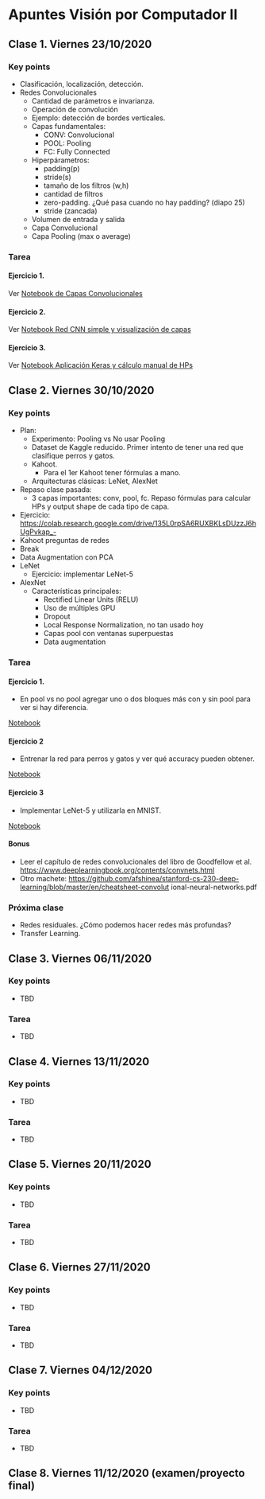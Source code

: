 # Apuntes Visión por Computador II

## Clase 1. Viernes 23/10/2020

### Key points

- Clasificación, localización, detección.
- Redes Convolucionales
  - Cantidad de parámetros e invarianza.
  - Operación de convolución
  - Ejemplo: detección de bordes verticales.
  - Capas fundamentales:
    - CONV: Convolucional
    - POOL: Pooling
    - FC: Fully Connected
  - Hiperpárametros:
    - padding(p)
    - stride(s)
    - tamaño de los filtros (w,h)
    - cantidad de filtros
    - zero-padding. ¿Qué pasa cuando no hay padding? (diapo 25)
    - stride (zancada) 
  - Volumen de entrada y salida
  - Capa Convolucional
  - Capa Pooling (max o average)

### Tarea

#### Ejercicio 1. 

Ver [Notebook de Capas Convolucionales](clase_1/CV2_01_Capas_convolucionales.ipynb)

#### Ejercicio 2.

Ver [Notebook Red CNN simple y visualización de capas](clase_1/CV2_02_red_cnn_simple.ipynb)

#### Ejercicio 3.

Ver [Notebook Aplicación Keras y cálculo manual de HPs](clase_1/CV2_03_Modelo_convolucional_aplicacion_keras.ipynb)

## Clase 2. Viernes 30/10/2020

### Key points

- Plan:
  - Experimento: Pooling vs No usar Pooling
  - Dataset de Kaggle reducido. Primer intento de tener una red que clasifique perros y gatos.
  - Kahoot.
    - Para el 1er Kahoot tener fórmulas a mano.
  - Arquitecturas clásicas: LeNet, AlexNet
- Repaso clase pasada:
  - 3 capas importantes: conv, pool, fc. Repaso fórmulas para calcular HPs y output shape de cada tipo de capa.
- Ejercicio: https://colab.research.google.com/drive/135L0rpSA6RUXBKLsDUzzJ6hUgPvkap_-
- Kahoot preguntas de redes
- Break
- Data Augmentation con PCA
- LeNet
  - Ejercicio: implementar LeNet-5
- AlexNet
  - Características principales:
    - Rectified Linear Units (RELU)
    - Uso de múltiples GPU 
    - Dropout
    - Local Response Normalization, no tan usado hoy
    - Capas pool con ventanas superpuestas
    - Data augmentation

### Tarea

#### Ejercicio 1.

- En pool vs no pool agregar uno o dos bloques más con y sin pool para ver si hay diferencia.

[Notebook](clase_2/CV2_Clase_2_01_Con_pool_vs_sin_pool.ipynb)

#### Ejercicio 2

- Entrenar la red para perros y gatos y ver qué accuracy pueden obtener.

[Notebook](clase_2/CV2_Clase_2_02_Dataset_y_data_augmentation.ipynb)

#### Ejercicio 3

- Implementar LeNet-5 y utilizarla en MNIST.

[Notebook](clase_2/CV2_Clase_2_03_Lenet5Mnist.ipynb)

#### Bonus

- Leer el capítulo de redes convolucionales del libro de Goodfellow et al.
  https://www.deeplearningbook.org/contents/convnets.html
- Otro machete:
  https://github.com/afshinea/stanford-cs-230-deep-learning/blob/master/en/cheatsheet-convolut
  ional-neural-networks.pdf

### Próxima clase

- Redes residuales. ¿Cómo podemos hacer redes más profundas?
- Transfer Learning.

## Clase 3. Viernes 06/11/2020

### Key points

- TBD

### Tarea

- TBD

## Clase 4. Viernes 13/11/2020

### Key points

- TBD

### Tarea

- TBD

## Clase 5. Viernes 20/11/2020 

### Key points

- TBD

### Tarea

- TBD

## Clase 6. Viernes 27/11/2020

### Key points

- TBD

### Tarea

- TBD

## Clase 7. Viernes 04/12/2020 

### Key points

- TBD

### Tarea

- TBD

## Clase 8. Viernes 11/12/2020 (examen/proyecto final)



